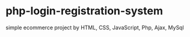 # php-login-registration-system
simple ecommerce project by HTML, CSS, JavaScript, Php, Ajax, MySql
